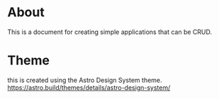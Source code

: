 # About
This is a document for creating simple applications that can be CRUD.

# Theme
this is created using the Astro Design System theme.  
https://astro.build/themes/details/astro-design-system/


